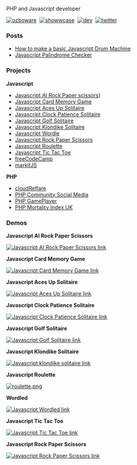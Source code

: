 PHP and Javascript developer

[![ozboware](https://user-images.githubusercontent.com/95859352/151281781-99d8f6a8-9cd5-4818-82cd-ab77d3d87b37.png)](https://ozboware.co.uk)&nbsp;
[![showwcase](https://user-images.githubusercontent.com/95859352/151281694-4403a0f4-f7ab-429e-95eb-f681d001ad67.png)](https://www.showwcase.com/ozboware)&nbsp;
[![dev](https://user-images.githubusercontent.com/95859352/151281739-2ba60423-e761-44ad-850b-6625e30dfa21.png)](https://dev.to/ozboware)&nbsp;
[![twitter](https://user-images.githubusercontent.com/95859352/151281575-964fd906-97c4-478f-ae77-b523c5118c7e.png)](https://twitter.com/ozboware)

### Posts
- [How to make a basic Javascript Drum Machine](https://www.showwcase.com/show/15202/how-to-make-a-basic-javascript-drum-machine)
- [Javascript Palindrome Checker](https://www.showwcase.com/show/15007/javascript-palindrome-checker)

### Projects
**Javascript**
- [Javascript AI Rock Paper scissors](https://github.com/ozboware/Javascript-AI-Rock-Paper-Scissors))
- [Javascript Card Memory Game](https://github.com/ozboware/Javascript-Card-Memory-Game)
- [Javascript Aces Up Solitaire](https://github.com/ozboware/Javascript-Aces-Up-Solitaire)
- [Javascript Clock Patience Solitaire](https://github.com/ozboware/Javascript-Clock-Patience-Solitaire)
- [Javascript Golf Solitaire](https://github.com/ozboware/Javascript-Golf-Solitaire)
- [Javascript Klondike Solitaire](https://github.com/ozboware/Javascript-Solitaire)
- [Javascript Wordle](https://github.com/ozboware/wordled)
- [Javascript Rock Paper Scissors](https://github.com/ozboware/javascript-rock-paper-scissors)
- [Javascript Roulette](https://github.com/ozboware/javascript-roulette)
- [Javascript Tic Tac Toe](https://github.com/ozboware/javascript-tic-tac-toe)
- [freeCodeCamp](https://github.com/ozboware/freeCodeCamp)
- [markitJS](https://github.com/ozboware/markitJS)

**PHP**
- [cloudReflare](https://github.com/ozboware/cloudReflare)
- [PHP Community Social Media](https://github.com/ozboware/php-community-social-media)
- [PHP GamePlayer](https://github.com/ozboware/php-gameplayer)
- [PHP Mortality Index UK](https://github.com/ozboware/php-mortality-index-uk)

### Demos

**Javascript AI Rock Paper Scissors**

[![Javascript AI Rock Paper Scissors link](https://user-images.githubusercontent.com/95859352/223076901-1cf1e33a-8489-4ee3-9704-4eee96a3d30b.png)](https://ozboware.github.io/Javascript-AI-Rock-Paper-Scissors/)

**Javascript Card Memory Game**

[![Javascript Card Memory Game link](https://project-assets.showwcase.com/16379/1657714063112-4.png)](https://ozboware.github.io/Javascript-Card-Memory-Game/)

**Javascript Aces Up Solitaire**

[![Javascript Aces Up Solitaire link](https://project-assets.showwcase.com/16379/1657713766637-1.png)](https://ozboware.github.io/Javascript-Aces-Up-Solitaire/)

**Javascript Clock Patience Solitaire**

[![Javascript Clock Patience Solitaire link](https://project-assets.showwcase.com/16379/1657713674238-4.png)](https://ozboware.github.io/Javascript-Clock-Patience-Solitaire/)

**Javascript Golf Solitaire**

[![Javascript Golf Solitaire link](https://project-assets.showwcase.com/16379/1657713591120-1.png)](https://ozboware.github.io/Javascript-Golf-Solitaire/)

**Javascript Klondike Solitaire**

[![Javascript klondike solitaire link](https://project-assets.showwcase.com/16379/1657713445916-2.png)](https://ozboware.github.io/Javascript-Solitaire/)

**Javascript Roulette**

[![roulette.png](https://project-assets.showwcase.com/16379/1643248828017-roulette.png)](https://ozboware.github.io/javascript-roulette/)

**Wordled**

[![Javascript Wordled link](https://project-assets.showwcase.com/16379/1643248860960-wordledss.png)](https://ozboware.github.io/wordled/)

**Javascript Tic Tac Toe**

[![Javascript Tic Tac Toe link](https://project-assets.showwcase.com/16379/1657713854973-1.png)](https://codepen.io/ozboware/full/eYVXpdd)

**Javascript Rock Paper Scissors**

[![Javascript Rock Paper Scissors link](https://project-assets.showwcase.com/16379/1657714280731-1.PNG)](https://ozboware.github.io/javascript-rock-paper-scissors/)
